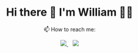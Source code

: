 <h1 align='center'>
  Hi there 👋 I'm William 👨‍💻
</h1>

<p align='center'>
  📫 How to reach me:
</p>

<p align='center'>
  
  <a href="https://www.linkedin.com/in/william-santos-44525abb/">
  <img src="https://img.shields.io/badge/linkedin-%230077B5.svg?&style=for-the-badge&logo=linkedin&logoColor=white" />
  </a>&nbsp;&nbsp;
  <a href="mailto:thespation@gmail.com">
  <img src="https://img.shields.io/badge/Gmail-D14836?style=for-the-badge&logo=gmail&logoColor=white" />
    
    
<!--

 <p align="center"> 
  Visitor count<br>
  <img src="https://profile-counter.glitch.me/thespation/count.svg" />
</p>
  
-->
